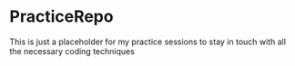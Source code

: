 # PracticeRepo
This is just a placeholder for my practice sessions to stay in touch with all the necessary coding techniques

